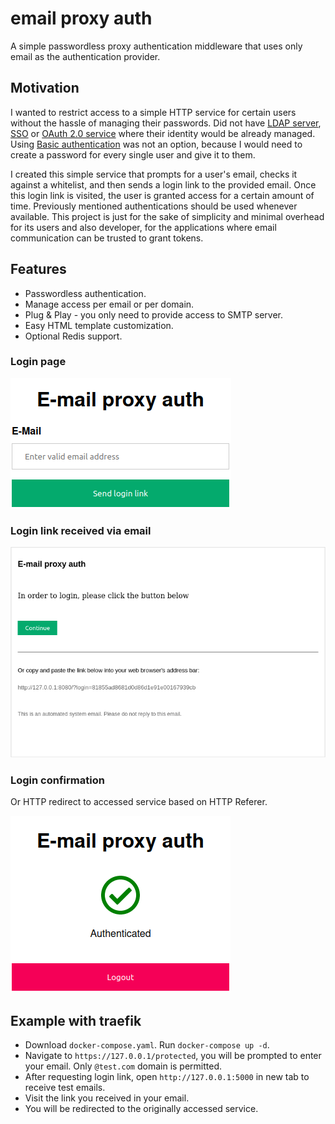 # email proxy auth

A simple passwordless proxy authentication middleware that uses only email as the authentication provider.

## Motivation

I wanted to restrict access to a simple HTTP service for certain users without the hassle of managing their passwords. Did not have [LDAP server](https://ldap.com/), [SSO](https://en.wikipedia.org/wiki/Single_sign-on) or [OAuth 2.0 service](https://oauth.net/2/) where their identity would be already managed. Using [Basic authentication](https://en.wikipedia.org/wiki/Basic_access_authentication) was not an option, because I would need to create a password for every single user and give it to them.

I created this simple service that prompts for a user's email, checks it against a whitelist, and then sends a login link to the provided email. Once this login link is visited, the user is granted access for a certain amount of time. Previously mentioned authentications should be used whenever available. This project is just for the sake of simplicity and minimal overhead for its users and also developer, for the applications where email communication can be trusted to grant tokens.

## Features

- Passwordless authentication.
- Manage access per email or per domain.
- Plug & Play - you only need to provide access to SMTP server.
- Easy HTML template customization.
- Optional Redis support.

### Login page
![Login page](docs/login.png)

### Login link received via email
![Email](docs/email.png)

### Login confirmation
Or HTTP redirect to accessed service based on HTTP Referer.

![Logged in](docs/logged-in.png)

## Example with traefik

- Download `docker-compose.yaml`. Run `docker-compose up -d`.
- Navigate to `https://127.0.0.1/protected`, you will be prompted to enter your email. Only `@test.com` domain is permitted.
- After requesting login link, open `http://127.0.0.1:5000` in new tab to receive test emails.
- Visit the link you received in your email.
- You will be redirected to the originally accessed service.
